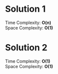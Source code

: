 # Solution 1

Time Complexity: **O(n)**\
Space Complexity: **O(1)**

# Solution 2

Time Complexity: **O(1)**\
Space Complexity: **O(1)**
